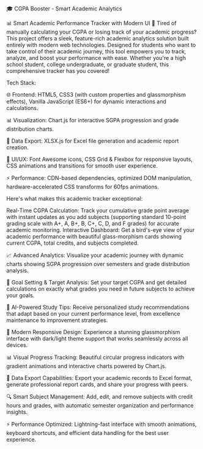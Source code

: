 🎓 CGPA Booster - Smart Academic Analytics

📊 Smart Academic Performance Tracker with Modern UI 🚀 Tired of manually calculating your CGPA or losing track of your academic progress? This project offers a sleek, feature-rich academic analytics solution built entirely with modern web technologies. Designed for students who want to take control of their academic journey, this tool empowers you to track, analyze, and boost your performance with ease. Whether you're a high school student, college undergraduate, or graduate student, this comprehensive tracker has you covered!

Tech Stack: 

🌐 Frontend: HTML5, CSS3 (with custom properties and glassmorphism effects), Vanilla JavaScript (ES6+) for dynamic interactions and calculations. 

📊 Visualization: Chart.js for interactive SGPA progression and grade distribution charts. 

💾 Data Export: XLSX.js for Excel file generation and academic report creation. 

🎨 UI/UX: Font Awesome icons, CSS Grid & Flexbox for responsive layouts, CSS animations and transitions for smooth user experience. 

⚡ Performance: CDN-based dependencies, optimized DOM manipulation, hardware-accelerated CSS transforms for 60fps animations.

Here's what makes this academic tracker exceptional:

Real-Time CGPA Calculation: Track your cumulative grade point average with instant updates as you add subjects (supporting standard 10-point grading scale with A+, A, B+, B, C+, C, D, and F grades) for accurate academic monitoring. Interactive Dashboard: Get a bird's-eye view of your academic performance with beautiful glass-morphism cards showing current CGPA, total credits, and subjects completed. 

📈 Advanced Analytics: Visualize your academic journey with dynamic charts showing SGPA progression over semesters and grade distribution analysis. 

🎯 Goal Setting & Target Analysis: Set your target CGPA and get detailed calculations on exactly what grades you need in future subjects to achieve your goals. 

🤖 AI-Powered Study Tips: Receive personalized study recommendations that adapt based on your current performance level, from excellence maintenance to improvement strategies. 

📱 Modern Responsive Design: Experience a stunning glassmorphism interface with dark/light theme support that works seamlessly across all devices. 

📊 Visual Progress Tracking: Beautiful circular progress indicators with gradient animations and interactive charts powered by Chart.js. 

💾 Data Export Capabilities: Export your academic records to Excel format, generate professional report cards, and share your progress with peers. 

🔍 Smart Subject Management: Add, edit, and remove subjects with credit hours and grades, with automatic semester organization and performance insights. 

⚡ Performance Optimized: Lightning-fast interface with smooth animations, keyboard shortcuts, and efficient data handling for the best user experience.
